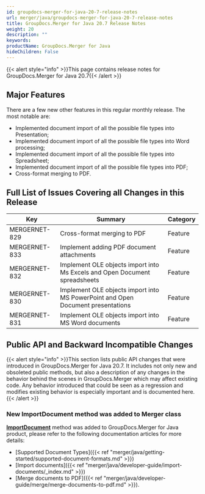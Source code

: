 ```yaml
---
id: groupdocs-merger-for-java-20-7-release-notes
url: merger/java/groupdocs-merger-for-java-20-7-release-notes
title: GroupDocs.Merger for Java 20.7 Release Notes
weight: 20
description: ""
keywords: 
productName: GroupDocs.Merger for Java
hideChildren: False
---
```

{{< alert style="info" >}}This page contains release notes for GroupDocs.Merger for Java 20.7{{< /alert >}}

## Major Features

There are a few new other features in this regular monthly release. The most notable are:

*   Implemented document import of all the possible file types into Presentation;
*   Implemented document import of all the possible file types into Word processing;
*   Implemented document import of all the possible file types into Spreadsheet;
*   Implemented document import of all the possible file types into PDF;
*   Cross-format merging to PDF.

## Full List of Issues Covering all Changes in this Release

| Key | Summary | Category |
| --- | --- | --- |
| MERGERNET-829 | Cross-format merging to PDF | Feature |
| MERGERNET-833 | Implement adding PDF document attachments | Feature |
| MERGERNET-832 | Implement OLE objects import into Ms Excels and Open Document spreadsheets | Feature |
| MERGERNET-830 | Implement OLE objects import into MS PowerPoint and Open Document presentations | Feature |
| MERGERNET-831 | Implement OLE objects import into MS Word documents | Feature |

## Public API and Backward Incompatible Changes

{{< alert style="info" >}}This section lists public API changes that were introduced in GroupDocs.Merger for Java 20.7. It includes not only new and obsoleted public methods, but also a description of any changes in the behavior behind the scenes in GroupDocs.Merger which may affect existing code. Any behavior introduced that could be seen as a regression and modifies existing behavior is especially important and is documented here.{{< /alert >}}

### New ImportDocument method was added to Merger class

**[ImportDocument](https://apireference.groupdocs.com/merger/java/com.groupdocs.merger/Merger#importDocument(com.groupdocs.merger.domain.options.interfaces.IImportDocumentOptions))** method was added to GroupDocs.Merger for Java product, please refer to the following documentation articles for more details: 

*   [Supported Document Types]({{< ref "merger/java/getting-started/supported-document-formats.md" >}})
*   [Import documents]({{< ref "merger/java/developer-guide/import-documents/_index.md" >}})
*   [Merge documents to PDF]({{< ref "merger/java/developer-guide/merge/merge-documents-to-pdf.md" >}}).
